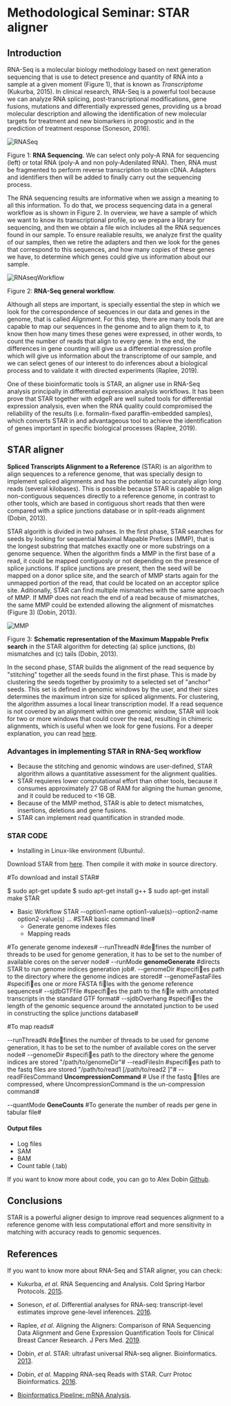 # Methodological Seminar: STAR aligner

## Introduction

RNA-Seq is a molecular biology methodology based on next generation sequencing that is use to detect presence and quantity of RNA into a sample at a given moment (Figure 1), that is known as *Transcriptome* (Kukurba, 2015). In clinical research, RNA-Seq is a powerful tool because we can analyze RNA splicing, post-transcriptional modifications, gene fusions, mutations and differentially expressed genes, providing us a broad molecular description and  allowing the identification of new molecular targets for treatment and new biomarkers in prognostic and in the prediction of treatment response (Soneson, 2016).

![RNASeq](C:\Users\laura\Desktop\Urgente\RNASeq.jpg)

Figure 1: **RNA Sequencing**. We can select only poly-A RNA for sequencing (left) or total RNA (poly-A and non poly-Adenilated RNA). Then, RNA must be fragmented to perform reverse transcription to obtain cDNA. Adapters and identifiers then will be added to finally carry out the sequencing process.

The RNA sequencing results are informative when we assign a meaning to all this information. To do that, we process sequencing data in a general workflow as is shown in Figure 2. In overview, we have a sample of which we want to know its transcriptional profile, so we prepare a library for sequencing, and then we obtain a file wich includes all the RNA sequences found in our sample. To ensure realiable results, we analyze first the quality of our samples, then we retire the adapters and then we look for the genes that correspond to this sequences, and how many copies of these genes we have, to determine which genes could give us information about our sample.



![RNAseqWorkflow](C:\Users\laura\Desktop\Urgente\RNAseqWorkflow.png)



Figure 2: **RNA-Seq general workflow**.

Although all steps are important, is specially essential the step in which we look for the correspondence of sequences in our data and genes in the genome, that is called *Alignment*. For this step, there are many tools that are capable to map our sequences in the genome and to align them to it, to know then how many times these genes were expressed, in other words, to count the number of reads that align to every gene. In the end, the differences in gene counting will give us a differential expression profile which will give us information about the transcriptome of our sample, and we can select genes of our interest to do inferences about a biological process and to validate it with directed experiments (Raplee, 2019).

One of these bioinformatic tools is STAR, an aligner use in RNA-Seq analysis principally in differential expression analysis workflows.  It has been prove that STAR together with edgeR are well suited tools for differential expression analysis, even when the RNA quality could compromised the reliability of the results (i.e. formalin-fixed paraffin-embedded samples), which converts STAR in and advantageous tool to achieve the identification of genes important in specific biological processes (Raplee, 2019).



## STAR aligner

**Spliced Transcripts Alignment to a Reference** (STAR) is an algorithm to align sequences to a reference genome, that was specially design to implement spliced alignments and has the potential to accurately align long reads (several kilobases). This is possible because STAR is capable to align non-contiguous sequences directly to a reference genome, in contrast to other tools, which are based in contiguous short reads that then were compared with a splice junctions database or in split-reads alignment (Dobin, 2013).

STAR algorith is divided in two pahses. In the first phase, STAR searches for seeds by looking for sequential Maximal Mapable Prefixes (MMP), that is the longest substring that matches exactly one or more substrings on a genome sequence. When the algorithm finds a MMP in the first base of a read, it could be mapped contiguosly or not depending on the presence of splice junctions. If splice junctions are present, then the seed will be mapped on a donor splice site, and the search of MMP starts again for the unmapped portion of the read, that could be located on an acceptor splice site.  Aditionally, STAR can find multiple mismatches with the same approach of MMP. If MMP does not reach the end of a read because of mismatches, the same MMP could be extended allowing the alignment of mismatches (Figure 3) (Dobin, 2013). 



![MMP](C:\Users\laura\Desktop\Urgente\MMP.jpg)

Figure 3: **Schematic representation of the Maximum Mappable Prefix**
**search** in the STAR algorithm for detecting (a) splice junctions, (b) mismatches
and (c) tails (Dobin, 2013).

In the second phase, STAR builds the alignment of the read sequence by "stitching" together all the seeds found in the first phase. This is made by clustering the seeds together by proximity to a selected set of "anchor" seeds. This set is defined in genomic windows by the user, and their sizes determines the maximum intron size for spliced alignments. For clustering, the algorithm assumes a local linear transcription model. If a read sequence is not covered by an alignment within one genomic window, STAR will look for two or more windows that could cover the read, resulting in chimeric alignments, which is useful when we look for gene fusions. For a deeper explanation, you can read [here]( https://hbctraining.github.io/Intro-to-rnaseq-hpc-O2/lessons/03_alignment.html ).



### Advantages in implementing STAR in RNA-Seq workflow



- Because the stitching and genomic windows are user-defined, STAR algorithm allows a quantitative assessment for the alignment qualities.
- STAR requieres lower computational effort than other tools, because it consumes approximately 27 GB of RAM for aligning the human genome, and it could be reduced to <16 GB.
- Because of the MMP method, STAR is able to detect mismatches, insertions, deletions and gene fusions.
- STAR can implement read quantification in stranded mode.



### STAR CODE

- Installing in Linux-like environment (Ubuntu).

Download STAR from [here](https://github.com/alexdobin/STAR). Then compile it with *make* in source directory.

#To download and install STAR#

$ sudo apt-get update
$ sudo apt-get install g++
$ sudo apt-get install make STAR



- Basic Workflow STAR --option1-name option1-value(s)--option2-name option2-value(s) ... #STAR basic command line#
  - Generate genome indexes files
  - Mapping reads

#To generate genome indexes#
--runThreadN #defines the number of threads to be used for genome generation, it has
to be set to the number of available cores on the server node#
--runMode **genomeGenerate**  #directs STAR to run genome indices generation job#.
--genomeDir #specifies path to the directory where the genome indices are stored#
--genomeFastaFiles #specifies one or more FASTA files with the genome reference sequences#
--sjdbGTFfile #specifies the path to the file with annotated transcripts in the standard GTF
format#
--sjdbOverhang #specifies the length of the genomic sequence around the annotated junction
to be used in constructing the splice junctions database#

#To map reads#

--runThreadN #defines the number of threads to be used for genome generation, it has
to be set to the number of available cores on the server node#
--genomeDir #specifies path to the directory where the genome indices are stored "/path/to/genomeDir"#
--readFilesIn  #specifies path to the fastq files are stored "/path/to/read1 [/path/to/read2 ]"#
--readFilesCommand **UncompressionCommand** #   Use if the fastq files are compressed, where UncompressionCommand is the un-compression command#

--quantMode **GeneCounts** #To generate the number of reads per gene in tabular file#

#### Output files

- Log files
- SAM
- BAM
- Count table (.tab)

If you want to know more about code, you can go to Alex Dobin [Github]( https://github.com/alexdobin/STAR ). 

## Conclusions

STAR is a powerful aligner design to improve read sequences alignment to a reference genome with less computational effort and more sensitivity in matching with accuracy reads to genomic sequences.

## References

If you want to know more about RNA-Seq and STAR aligner, you can check:



- Kukurba, *et al*. RNA Sequencing and Analysis. Cold Spring Harbor Protocols. [2015]( http://cshprotocols.cshlp.org/content/2015/11/pdb.top084970.abstract ).

- Soneson, *et al*. Differential analyses for RNA-seq: transcript-level estimates improve gene-level inferences. [2016](https://www.ncbi.nlm.nih.gov/pmc/articles/PMC4712774/).
- Raplee, *et al*. Aligning the Aligners: Comparison of RNA Sequencing Data Alignment and Gene Expression Quantification Tools for Clinical Breast Cancer Research. J Pers Med. [2019]( https://www.ncbi.nlm.nih.gov/pubmed/30987214 ).
- Dobin, *et al*. STAR: ultrafast universal RNA-seq aligner. Bioinformatics. [2013]( https://academic.oup.com/bioinformatics/article/29/1/15/272537 ).
- Dobin, *et al*. Mapping RNA-seq Reads with STAR. Curr Protoc Bioinformatics. [2016]( https://www.ncbi.nlm.nih.gov/pmc/articles/PMC4631051/ ).
- [Bioinformatics Pipeline: mRNA Analysis]( https://docs.gdc.cancer.gov/Data/Bioinformatics_Pipelines/Expression_mRNA_Pipeline/ ).